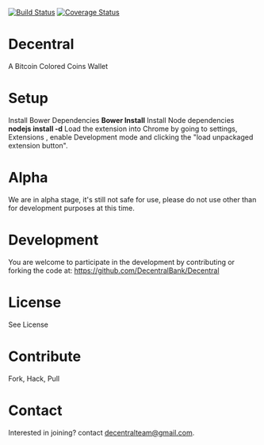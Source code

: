 [![Build Status](https://travis-ci.org/DecentralBank/Decentral.svg?branch=master)](https://travis-ci.org/DecentralBank/Decentral)  [![Coverage Status](https://img.shields.io/coveralls/uwecerron/Decentral.svg)](https://coveralls.io/r/uwecerron/Decentral)

Decentral
============

A Bitcoin Colored Coins Wallet

Setup
===========

Install Bower Dependencies **Bower Install**
Install Node dependencies **nodejs install -d**
Load the extension into Chrome by going to settings, Extensions , enable Development mode and clicking the "load unpackaged extension button".


Alpha
==============

We are in alpha stage, it's still not safe for use,  please do not use other than for development purposes at this time.


Development
==============

You are welcome to participate in the development by contributing or forking the code at:
https://github.com/DecentralBank/Decentral

License
============
See License

Contribute
============
Fork, Hack, Pull 

Contact
============
Interested in joining? contact decentralteam@gmail.com.








